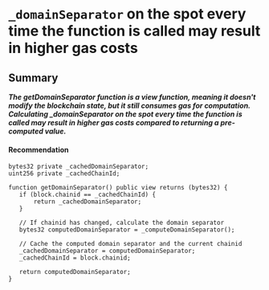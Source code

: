 # `_domainSeparator` on the spot every time the function is called may result in higher gas costs

## Summary
***The getDomainSeparator function is a view function, meaning it doesn't modify the blockchain state, but it still consumes gas for computation. Calculating _domainSeparator on the spot every time the function is called may result in higher gas costs compared to returning a pre-computed value.***

#### Recommendation
>
 ```
bytes32 private _cachedDomainSeparator;
uint256 private _cachedChainId;

function getDomainSeparator() public view returns (bytes32) {
    if (block.chainid == _cachedChainId) {
        return _cachedDomainSeparator;
    }

    // If chainid has changed, calculate the domain separator
    bytes32 computedDomainSeparator = _computeDomainSeparator();
    
    // Cache the computed domain separator and the current chainid
    _cachedDomainSeparator = computedDomainSeparator;
    _cachedChainId = block.chainid;

    return computedDomainSeparator;
}
```
